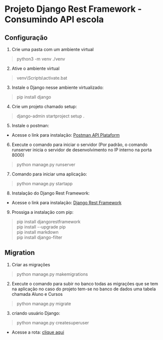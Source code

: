 # Projeto Django Rest Framework - Consumindo API escola

<h2><b>Configuração</b></h2>

1. Crie uma pasta com um ambiente virtual
> python3 -m venv ./venv

2. Ative o ambiente virtual
> venv\Scripts\activate.bat

3. Instale o Django nesse ambiente virtualizado:
> pip install django

4. Crie um projeto chamado setup:
> django-admin startproject setup .

5. Instale o postman:
* Acesse o link para instalação: [Postman API Plataform](https://www.postman.com/downloads/)

6. Execute o comando para iniciar o servidor (Por padrão, o comando runserver inicia o servidor de desenvolvimento no IP interno na porta 8000)
> python manage.py runserver

7. Comando para iniciar uma aplicação:
> python manage.py startapp <nome-da-aplicacao>

8. Instalação do Django Rest Framework:
* Acesse o link para instalação: [Django Rest Framework](https://www.django-rest-framework.org/)

9. Prossiga a instalação com pip:

> pip install djangorestframework <br>
> pip install --upgrade pip <br>
> pip install markdown <br>
> pip install django-filter

<h2><b>Migration</b></h2>

1. Criar as migrações
> python manage.py makemigrations

2. Execute o comando para subir no banco todas as migrações que se tem na aplicação no caso do projeto tem-se no banco de dados uma tabela chamada Aluno e Cursos

> python manage.py migrate

3. criando usuário Django:

> python manage.py createsuperuser
* Acesse a rota: [clique aqui](http://localhost:8000/admin/login/?next=/admin/)


